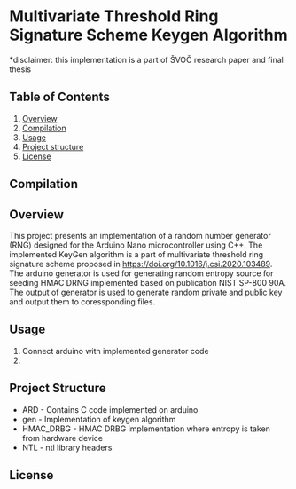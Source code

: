 # Multivariate Threshold Ring Signature Scheme Keygen Algorithm

*disclaimer: this implementation is a part of ŠVOČ research paper and final thesis

## Table of Contents
1. [Overview](#overview)
2. [Compilation](#compilation)
3. [Usage](#usage)
4. [Project structure](#project-structure)
5. [License](#license)

## Compilation


## Overview
This project presents an implementation of a random number generator (RNG) designed for the Arduino Nano microcontroller using C++.
The implemented KeyGen algorithm is a part of multivariate threshold ring signature scheme proposed in https://doi.org/10.1016/j.csi.2020.103489.
The arduino generator is used for generating random entropy source for seeding HMAC DRNG implemented based on publication
NIST SP-800 90A. The output of generator is used to generate random private and public key and output them to coressponding files.

## Usage
1. Connect arduino with implemented generator code
2. 

## Project Structure
- ARD - Contains C code implemented on arduino
- gen - Implementation of keygen algorithm
- HMAC_DRBG - HMAC DRBG implementation where entropy is taken from hardware device
- NTL - ntl library headers

## License